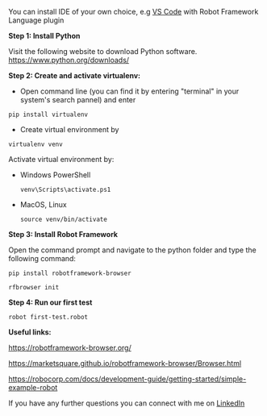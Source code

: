 You can install IDE of your own choice, e.g [VS Code](https://code.visualstudio.com/) with Robot Framework Language plugin

**Step 1: Install Python**

Visit the following website to download Python software.
https://www.python.org/downloads/

**Step 2: Create and activate virtualenv:**

- Open command line (you can find it by entering "terminal" in your system's search pannel) and enter 

`pip install virtualenv`

- Create virtual environment by 

`virtualenv venv`

Activate virtual environment by: 

- Windows PowerShell 
	
	`venv\Scripts\activate.ps1`
	
- MacOS, Linux 
	
	`source venv/bin/activate`

**Step 3: Install Robot Framework**

Open the command prompt and navigate to the python folder and type the following command:

`pip install robotframework-browser`

`rfbrowser init`

**Step 4: Run our first test**

`robot first-test.robot`

**Useful links:**

https://robotframework-browser.org/

https://marketsquare.github.io/robotframework-browser/Browser.html

https://robocorp.com/docs/development-guide/getting-started/simple-example-robot


If you have any further questions you can connect with me on [LinkedIn](https://www.linkedin.com/in/catherine-kurtanidze-a35363a1/)


